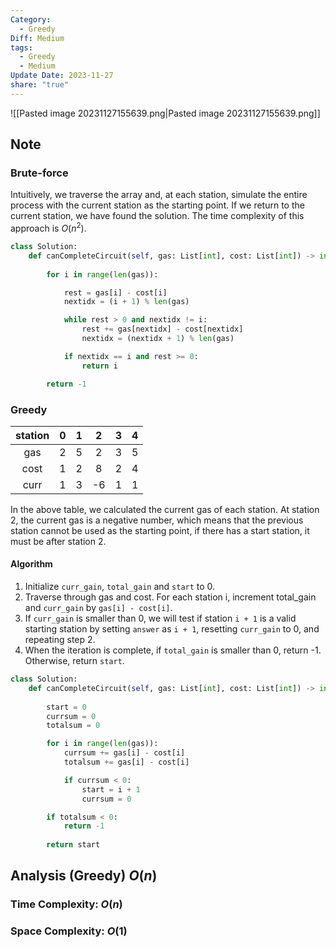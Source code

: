 ```yaml
---
Category:
  - Greedy
Diff: Medium
tags:
  - Greedy
  - Medium
Update Date: 2023-11-27
share: "true"
---
```



![[Pasted image 20231127155639.png|Pasted image 20231127155639.png]]
## Note
### Brute-force
Intuitively, we traverse the array and, at each station, simulate the entire process with the current station as the starting point. If we return to the current station, we have found the solution. The time complexity of this approach is $O(n^2)$.

```python
class Solution:
    def canCompleteCircuit(self, gas: List[int], cost: List[int]) -> int:
        
        for i in range(len(gas)):

            rest = gas[i] - cost[i]
            nextidx = (i + 1) % len(gas)

            while rest > 0 and nextidx != i:
                rest += gas[nextidx] - cost[nextidx]
                nextidx = (nextidx + 1) % len(gas)

            if nextidx == i and rest >= 0:
                return i

        return -1
```

### Greedy

station | 0 | 1 | 2 | 3 | 4 |
| :--: |  :--:  |  :--:  |  :--:  |  :--:  |  :--:  |
gas | 2 | 5 | 2 | 3 | 5 |
cost | 1 | 2 | 8 | 2 | 4 |
curr | 1 | 3 | -6 | 1 | 1 |

In the above table, we calculated the current gas of each station. At station 2, the current gas is a negative number, which means that the previous station cannot be used as the starting point, if there has a start station, it must be after station 2.

#### Algorithm
1. Initialize `curr_gain`, `total_gain` and `start` to 0.
2. Traverse through gas and cost. For each station i, increment total_gain and `curr_gain` by `gas[i] - cost[i]`.
3. If `curr_gain` is smaller than 0, we will test if station `i + 1` is a valid starting station by setting `answer` as `i + 1`, resetting `curr_gain` to 0, and repeating step 2.
4. When the iteration is complete, if `total_gain` is smaller than 0, return -1. Otherwise, return `start`.

```python
class Solution:
    def canCompleteCircuit(self, gas: List[int], cost: List[int]) -> int:
        
        start = 0
        currsum = 0
        totalsum = 0

        for i in range(len(gas)):
            currsum += gas[i] - cost[i]
            totalsum += gas[i] - cost[i]

            if currsum < 0:
                start = i + 1
                currsum = 0

        if totalsum < 0:
            return -1
        
        return start
```

## Analysis (Greedy) $O(n)$
### Time Complexity: $O(n)$
### Space Complexity: $O(1)$